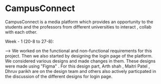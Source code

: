 # CampusConnect

CampusConnect is a media platform which provides an opportunity to the students and the professors from different universities to interact , collab with each other.

Week - 1 (20-8 to 27-8): 

--> We worked on the functional and non-functional requirements for this project. Then we also started by designing the login page of the platform. We considered various designs and made changes in them. These designs were made using "Figma" . For this design part, Arth shah , Maitri Patel , Dhruv parikh are on the design team and others also actively particpated in the discussion of the different designs for login page.
